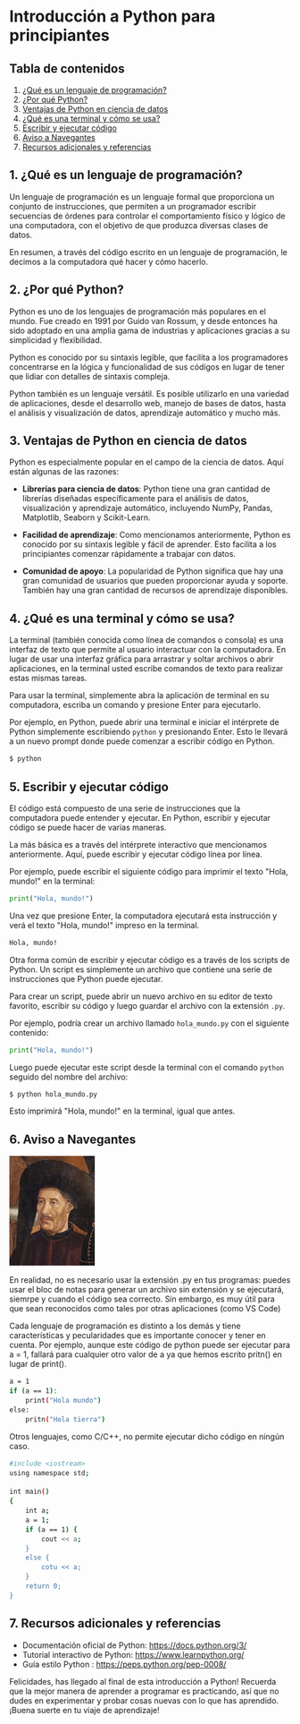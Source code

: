 # Introducción a Python para principiantes 

## Tabla de contenidos

1. [¿Qué es un lenguaje de programación?](#seccion1)
2. [¿Por qué Python?](#seccion2)
3. [Ventajas de Python en ciencia de datos](#seccion3)
4. [¿Qué es una terminal y cómo se usa?](#seccion4)
5. [Escribir y ejecutar código](#seccion5)
6. [Aviso a Navegantes](#seccion6)
7. [Recursos adicionales y referencias](#seccion7)

<a name="seccion1"></a>
## 1. ¿Qué es un lenguaje de programación?

Un lenguaje de programación es un lenguaje formal que proporciona un conjunto de instrucciones, que permiten a un programador escribir secuencias de órdenes para controlar el comportamiento físico y lógico de una computadora, con el objetivo de que produzca diversas clases de datos.

En resumen, a través del código escrito en un lenguaje de programación, le decimos a la computadora qué hacer y cómo hacerlo.

<a name="seccion2"></a>
## 2. ¿Por qué Python?

Python es uno de los lenguajes de programación más populares en el mundo. Fue creado en 1991 por Guido van Rossum, y desde entonces ha sido adoptado en una amplia gama de industrias y aplicaciones gracias a su simplicidad y flexibilidad.

Python es conocido por su sintaxis legible, que facilita a los programadores concentrarse en la lógica y funcionalidad de sus códigos en lugar de tener que lidiar con detalles de sintaxis compleja.

Python también es un lenguaje versátil. Es posible utilizarlo en una variedad de aplicaciones, desde el desarrollo web, manejo de bases de datos, hasta el análisis y visualización de datos, aprendizaje automático y mucho más.

<a name="seccion3"></a>
## 3. Ventajas de Python en ciencia de datos

Python es especialmente popular en el campo de la ciencia de datos. Aquí están algunas de las razones:

- **Librerías para ciencia de datos**: Python tiene una gran cantidad de librerías diseñadas específicamente para el análisis de datos, visualización y aprendizaje automático, incluyendo NumPy, Pandas, Matplotlib, Seaborn y Scikit-Learn.

- **Facilidad de aprendizaje**: Como mencionamos anteriormente, Python es conocido por su sintaxis legible y fácil de aprender. Esto facilita a los principiantes comenzar rápidamente a trabajar con datos.

- **Comunidad de apoyo**: La popularidad de Python significa que hay una gran comunidad de usuarios que pueden proporcionar ayuda y soporte. También hay una gran cantidad de recursos de aprendizaje disponibles.

<a name="seccion4"></a>
## 4. ¿Qué es una terminal y cómo se usa?

La terminal (también conocida como línea de comandos o consola) es una interfaz de texto que permite al usuario interactuar con la computadora. En lugar de usar una interfaz gráfica para arrastrar y soltar archivos o abrir aplicaciones, en la terminal usted escribe comandos de texto para realizar estas mismas tareas.

Para usar la terminal, simplemente abra la aplicación de terminal en su computadora, escriba un comando y presione Enter para ejecutarlo.

Por ejemplo, en Python, puede abrir una terminal e iniciar el intérprete de Python simplemente escribiendo `python` y presionando Enter. Esto le llevará a un nuevo prompt donde puede comenzar a escribir código en Python.

```bash
$ python
```

<a name="seccion5"></a>
## 5. Escribir y ejecutar código

El código está compuesto de una serie de instrucciones que la computadora puede entender y ejecutar. En Python, escribir y ejecutar código se puede hacer de varias maneras.

La más básica es a través del intérprete interactivo que mencionamos anteriormente. Aquí, puede escribir y ejecutar código línea por línea.

Por ejemplo, puede escribir el siguiente código para imprimir el texto "Hola, mundo!" en la terminal:

```python
print("Hola, mundo!")
```

Una vez que presione Enter, la computadora ejecutará esta instrucción y verá el texto "Hola, mundo!" impreso en la terminal.

```bash
Hola, mundo!
```

Otra forma común de escribir y ejecutar código es a través de los scripts de Python. Un script es simplemente un archivo que contiene una serie de instrucciones que Python puede ejecutar.

Para crear un script, puede abrir un nuevo archivo en su editor de texto favorito, escribir su código y luego guardar el archivo con la extensión `.py`.

Por ejemplo, podría crear un archivo llamado `hola_mundo.py` con el siguiente contenido:

```python
print("Hola, mundo!")
```

Luego puede ejecutar este script desde la terminal con el comando `python` seguido del nombre del archivo:

```bash
$ python hola_mundo.py
```

Esto imprimirá "Hola, mundo!" en la terminal, igual que antes.


<a name="seccion6"></a>
## 6. Aviso a Navegantes
![imagen](img/EnriqueNavegante.jpg)

En realidad, no es necesario usar la extensión .py en tus programas: puedes usar el bloc de notas para generar un archivo sin extensión y se ejecutará, siemrpe y cuando el código sea correcto. Sin embargo, es muy útil para que sean reconocidos como tales por otras aplicaciones (como VS Code)

Cada lenguaje de programación es distinto a los demás y tiene características y pecularidades que es importante conocer y tener en cuenta. 
Por ejemplo, aunque este código de python puede ser ejecutar para a = 1, fallará para cualquier otro valor de a ya que hemos escrito pritn() en lugar de print().

```bash
a = 1
if (a == 1):
    print("Hola mundo")
else:
    pritn("Hola tierra")
```    

Otros lenguajes, como C/C++, no permite ejecutar dicho código en ningún caso.

```bash
#include <iostream>
using namespace std;

int main()
{
	int a;
	a = 1;
	if (a == 1) {
		cout << a;
	}
	else {
		cotu << a;
	}
	return 0;
}

```    

<a name="seccion7"></a>
## 7. Recursos adicionales y referencias

- Documentación oficial de Python: https://docs.python.org/3/
- Tutorial interactivo de Python: https://www.learnpython.org/
- Guía estilo Python : https://peps.python.org/pep-0008/


Felicidades, has llegado al final de esta introducción a Python! Recuerda que la mejor manera de aprender a programar es practicando, así que no dudes en experimentar y probar cosas nuevas con lo que has aprendido. ¡Buena suerte en tu viaje de aprendizaje!